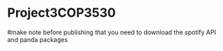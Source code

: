 # Project3COP3530

#make note before publishing that you need to download the spotify API and panda packages
